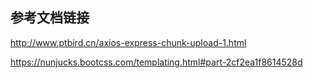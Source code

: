 

## 参考文档链接
http://www.ptbird.cn/axios-express-chunk-upload-1.html

https://nunjucks.bootcss.com/templating.html#part-2cf2ea1f8614528d